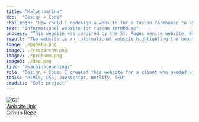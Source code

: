 ```yaml
---
title: "Malpensatina"
doc:  "Design + Code"
challenge: "How could I redesign a website for a Tuscan farmhouse to showcase its beauty for future guests?"
text: "Informational website for tuscan farmhouse"
process: "This website was inspired by the St. Regus Venice website. Below are the Figma mockups of both mobile and desktop that were approved by the client before development. I learned a lot about website performance to get the final loading speed to 3s. This is why for my portfolio I decided to build with Gatbsy."
result: "The website is an informational website highlighting the beauty of a farmhouse in Tuscany, Italy. It includes essential logistics and downloads for the guest experience. I created custom graphic design to give the website a unique and warm feel. I also designed a 15 page welcome packet to send to guests upon booking with all details about the house and area."
image: ./bgmalp.png
image1: ./researchm.png
image2: ./protomm.png
image3: ./dmp.png
link: "/machinelearning/"
role: "Design + Code: I created this website for a client who needed a redesign of their property website (UX and graphic design, development and SEO)"
tools: "HTML5, CSS, Javascript, Netlify, SEO"
credits: "Solo project"
---
```


![Gif](malpensatina.gif)
<br>
[Website link](https://www.lamalpensatina.com "www.lamalpensatina.com")
<br>
[Github Repo](https://github.com/meghanmartin995/malpensatina_website "https://github.com/meghanmartin995/malpensatina_website")



